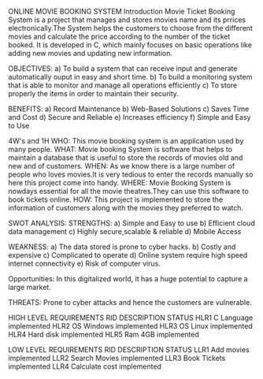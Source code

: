 ONLINE MOVIE BOOKING SYSTEM
Introduction
Movie Ticket Booking System is a project that manages and stores movies name and its prrices electronically.The System helps the customers to choose from the different movies and calculate the price according to the number of the ticket booked.
It is developed in C, which mainly focuses on basic operations like adding new movies and updating new information.

OBJECTIVES:
a) To build a system that can receive input and generate automatically ouput in easy and short time.
b) To build a monitoring system that is able to monitor and manage all operations efficiently
c) To store properly the items in order to maintain their security.

BENEFITS:
a) Record Maintenance
b) Web-Based Solutions
c) Saves Time and Cost
d) Secure and Reliable
e) Increases efficiency
f) Simple and Easy to Use

4W's and 1H
WHO:
This movie booking system is an application used by many people.
WHAT:
Movie booking System is software that helps to maintain a database that is useful to store the records of movies old and new and of customers.
WHEN:
As we know there is a large number of people who loves movies.It is very tedious to enter the records manually so here this project come into handy.
WHERE:
Movie Booking System is nowdays essential for all the movie theatres.They can use this software to book tickets online.
HOW:
This project is implemented to store the information of customers along with the movies they preferred to watch.

SWOT ANALYSIS:
STRENGTHS:
a) Simple and Easy to use
b) Efficient cloud data management
c) Highly secure,scalable & reliable
d) Mobile Access

WEAKNESS:
a) The data stored is prone to cyber hacks.
b) Costly and expensive
c) Complicated to operate
d) Online system require high speed internet connectivity
e) Risk of computer virus.

Opportunities:
In this digitalized world, it has a huge potential to capture a large market.

THREATS:
Prone to cyber attacks and hence the customers are vulnerable.

HIGH LEVEL REQUIREMENTS
              RID	           DESCRIPTION	                 STATUS
              HLR1                C Language                     implemented
              HLR2                OS Windows                     implemented
	      HLR3                OS Linux                       implemented
              HLR4                Hard disk                      implemented
              HLR5                Ram 4GB                        implemented
              
 LOW LEVEL REQUIREMENTS
              RID                DESCRIPTION                      STATUS
              LLR1               Add movies                       implemented
              LLR2               Search Movies                    implemented
              LLR3               Book Tickets                     implemented
              LLR4              Calculate cost                   implemented
              
           
